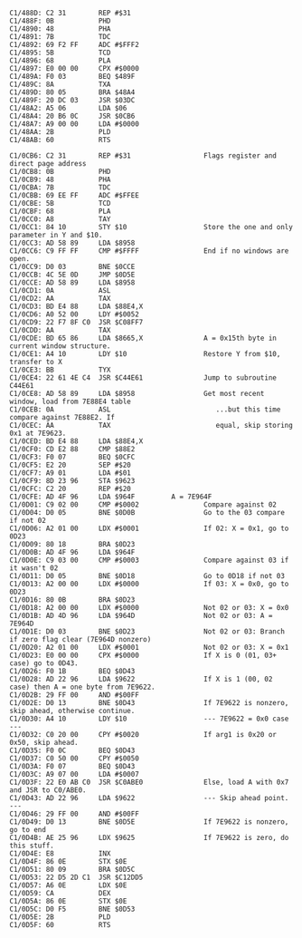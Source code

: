     C1/488D: C2 31        REP #$31
    C1/488F: 0B           PHD
    C1/4890: 48           PHA
    C1/4891: 7B           TDC
    C1/4892: 69 F2 FF     ADC #$FFF2
    C1/4895: 5B           TCD
    C1/4896: 68           PLA
    C1/4897: E0 00 00     CPX #$0000
    C1/489A: F0 03        BEQ $489F
    C1/489C: 8A           TXA
    C1/489D: 80 05        BRA $48A4
    C1/489F: 20 DC 03     JSR $03DC
    C1/48A2: A5 06        LDA $06
    C1/48A4: 20 B6 0C     JSR $0CB6
    C1/48A7: A9 00 00     LDA #$0000
    C1/48AA: 2B           PLD
    C1/48AB: 60           RTS

    C1/0CB6: C2 31        REP #$31                  Flags register and direct page address
    C1/0CB8: 0B           PHD
    C1/0CB9: 48           PHA
    C1/0CBA: 7B           TDC
    C1/0CBB: 69 EE FF     ADC #$FFEE
    C1/0CBE: 5B           TCD
    C1/0CBF: 68           PLA
    C1/0CC0: A8           TAY
    C1/0CC1: 84 10        STY $10                   Store the one and only parameter in Y and $10.
    C1/0CC3: AD 58 89     LDA $8958
    C1/0CC6: C9 FF FF     CMP #$FFFF                End if no windows are open.
    C1/0CC9: D0 03        BNE $0CCE
    C1/0CCB: 4C 5E 0D     JMP $0D5E
    C1/0CCE: AD 58 89     LDA $8958
    C1/0CD1: 0A           ASL
    C1/0CD2: AA           TAX
    C1/0CD3: BD E4 88     LDA $88E4,X
    C1/0CD6: A0 52 00     LDY #$0052
    C1/0CD9: 22 F7 8F C0  JSR $C08FF7
    C1/0CDD: AA           TAX
    C1/0CDE: BD 65 86     LDA $8665,X               A = 0x15th byte in current window structure.
    C1/0CE1: A4 10        LDY $10                   Restore Y from $10, transfer to X
    C1/0CE3: BB           TYX
    C1/0CE4: 22 61 4E C4  JSR $C44E61               Jump to subroutine C44E61
    C1/0CE8: AD 58 89     LDA $8958                 Get most recent window, load from 7E88E4 table
    C1/0CEB: 0A           ASL                          ...but this time compare against 7E88E2. If
    C1/0CEC: AA           TAX                          equal, skip storing 0x1 at 7E9623.
    C1/0CED: BD E4 88     LDA $88E4,X
    C1/0CF0: CD E2 88     CMP $88E2
    C1/0CF3: F0 07        BEQ $0CFC
    C1/0CF5: E2 20        SEP #$20
    C1/0CF7: A9 01        LDA #$01
    C1/0CF9: 8D 23 96     STA $9623
    C1/0CFC: C2 20        REP #$20
    C1/0CFE: AD 4F 96     LDA $964F			A = 7E964F
    C1/0D01: C9 02 00     CMP #$0002                Compare against 02
    C1/0D04: D0 05        BNE $0D0B                 Go to the 03 compare if not 02
    C1/0D06: A2 01 00     LDX #$0001                If 02: X = 0x1, go to 0D23
    C1/0D09: 80 18        BRA $0D23
    C1/0D0B: AD 4F 96     LDA $964F
    C1/0D0E: C9 03 00     CMP #$0003                Compare against 03 if it wasn't 02
    C1/0D11: D0 05        BNE $0D18                 Go to 0D18 if not 03
    C1/0D13: A2 00 00     LDX #$0000                If 03: X = 0x0, go to 0D23
    C1/0D16: 80 0B        BRA $0D23
    C1/0D18: A2 00 00     LDX #$0000                Not 02 or 03: X = 0x0
    C1/0D1B: AD 4D 96     LDA $964D                 Not 02 or 03: A = 7E964D
    C1/0D1E: D0 03        BNE $0D23                 Not 02 or 03: Branch if zero flag clear (7E964D nonzero)
    C1/0D20: A2 01 00     LDX #$0001                Not 02 or 03: X = 0x1
    C1/0D23: E0 00 00     CPX #$0000                If X is 0 (01, 03+ case) go to 0D43.
    C1/0D26: F0 1B        BEQ $0D43
    C1/0D28: AD 22 96     LDA $9622                 If X is 1 (00, 02 case) then A = one byte from 7E9622.
    C1/0D2B: 29 FF 00     AND #$00FF
    C1/0D2E: D0 13        BNE $0D43                 If 7E9622 is nonzero, skip ahead, otherwise continue.
    C1/0D30: A4 10        LDY $10                   --- 7E9622 = 0x0 case ---
    C1/0D32: C0 20 00     CPY #$0020                If arg1 is 0x20 or 0x50, skip ahead.
    C1/0D35: F0 0C        BEQ $0D43
    C1/0D37: C0 50 00     CPY #$0050
    C1/0D3A: F0 07        BEQ $0D43
    C1/0D3C: A9 07 00     LDA #$0007
    C1/0D3F: 22 E0 AB C0  JSR $C0ABE0               Else, load A with 0x7 and JSR to C0/ABE0.
    C1/0D43: AD 22 96     LDA $9622                 --- Skip ahead point. ---
    C1/0D46: 29 FF 00     AND #$00FF
    C1/0D49: D0 13        BNE $0D5E                 If 7E9622 is nonzero, go to end
    C1/0D4B: AE 25 96     LDX $9625                 If 7E9622 is zero, do this stuff.
    C1/0D4E: E8           INX
    C1/0D4F: 86 0E        STX $0E
    C1/0D51: 80 09        BRA $0D5C
    C1/0D53: 22 D5 2D C1  JSR $C12DD5
    C1/0D57: A6 0E        LDX $0E
    C1/0D59: CA           DEX
    C1/0D5A: 86 0E        STX $0E
    C1/0D5C: D0 F5        BNE $0D53
    C1/0D5E: 2B           PLD
    C1/0D5F: 60           RTS
